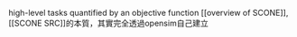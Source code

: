 high-level tasks quantified by an objective function
[[overview of SCONE]], [[SCONE SRC]]的本質，其實完全透過opensim自己建立